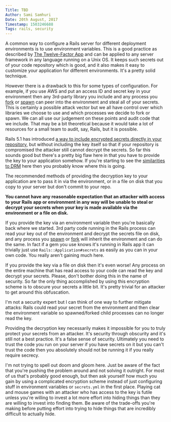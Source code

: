 ```yaml
---
Title: TBD
Author: Sami Samhuri
Date: 20th August, 2017
Timestamp: 1503246688
Tags: rails, security
---
```


A common way to configure a Rails server for different deployment environments is to use environment variables. This is a good practice as described by [The Twelve-Factor App][12factor] and can be applied to any server framework in any language running on a Unix OS. It keeps such secrets out of your code repository which is good, and it also makes it easy to customize your application for different environments. It's a pretty solid technique.

[12factor]: https://12factor.net

However there is a drawback to this for some types of configuration. For example, if you use AWS and put an access ID and secret key in your environment then any 3rd-party library you include and any process you [fork][] or [spawn][] can peer into the environment and steal all of your secrets. This is certainly a possible attack vector but we all have control over which libraries we choose to use and which processes we decide to fork or spawn. We can all use our judgement on these points and audit code that we include. That may be a bit theoretical because it would take a lot of resources for a small team to audit, say, Rails, but it is possible.

Rails 5.1 has introduced [a way to include encrypted secrets directly in your repository][rails-secrets], but without including the key itself so that if your repository is compromised the attacker still cannot decrypt the secrets. So far this sounds good but there's a pretty big flaw here in that you have to provide the key to your application somehow. If you're starting to see the [similarities to DRM][drm] here then you probably know where this is going.

[rails-secrets]: https://www.engineyard.com/blog/encrypted-rails-secrets-on-rails-5.1
[drm]: https://techliberation.com/2007/04/13/felten-on-drm-and-security-through-obscurity/

The recommended methods of providing the decryption key to your application are to pass it in via the environment, or in a file on disk that you copy to your server but don't commit to your repo.

**You cannot have any reasonable expectation that an attacker with access to your Rails app or environment in any way will be unable to steal or decrypt your secrets when your key is made available via the environment or a file on disk.**

If you provide the key via an environment variable then you're basically back where we started. 3rd party code running in the Rails process can read your key out of the environment and decrypt the secrets file on disk, and any process you [spawn][] or [fork][] will inherit the environment and can do the same. In fact if a gem you use knows it's running in Rails app it can trivially just use `Rails::Application#secrets` as easily as you can in your own code. You really aren't gaining much here.

[spawn]: https://linux.die.net/man/3/posix_spawn
[fork]: https://linux.die.net/man/3/fork

If you provide the key via a file on disk then it's even worse! Any process on the entire machine that has read access to your code can read the key and decrypt your secrets. Please, don't bother doing this in the name of security. So far the only thing accomplished by using this encryption scheme is to obscure your secrets a little bit. It's pretty trivial for an attacker to get around this obfuscation.

I'm not a security expert but I can think of one way to further mitigate attacks: Rails could read your secret from the environment and then clear the environment variable so spawned/forked child processes can no longer read the key.

Providing the decryption key necessarily makes it impossible for you to truly protect your secrets from an attacker. It's security through obscurity and it's still not a best practice. It's a false sense of security. Ultimately you need to trust the code you run on your server if you have secrets on it but you can't trust the code then you absolutely should not be running it if you really require secrecy.

I'm not trying to spell out doom and gloom here. Just be aware of the fact that you're pushing the problem around and not solving it outright. For most of us that's probably good enough, but then ask yourself how much you gain by using a complicated encryption scheme instead of just configuring stuff in environment variables or `secrets.yml` in the first place. Playing cat and mouse games with an attacker who has access to the key is futile unless you're willing to invest a lot more effort into hiding things than they are willing to invest into finding them. Be aware of the trade-offs you're making before putting effort into trying to hide things that are incredibly difficult to actually hide.
